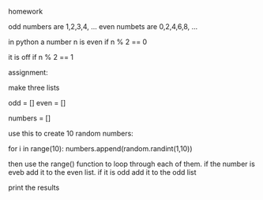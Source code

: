 homework

odd numbers are 1,2,3,4, ...
even numbets are 0,2,4,6,8, ...

 in python a number n is even if
 n % 2 == 0
 
 it is off if
 n % 2 == 1
 
 assignment:
 
 make three lists
 
 odd = []
even = [] 

numbers = []

use this to create 10 random numbers:

for i in range(10):
  numbers.append(random.randint(1,10))
  
then use the range() function to loop
through each of them. if the number is eveb
add it to the even list. if it is odd
add it to the odd list

print the results
